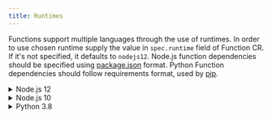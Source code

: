 ```yaml
---
title: Runtimes
---
```


Functions support multiple languages through the use of runtimes. In order to use chosen runtime supply the value in `spec.runtime` field of Function CR. If it's not specified, it defaults to `nodejs12`. Node.js function dependencies should be specified using [package.json](https://docs.npmjs.com/creating-a-package-json-file) format. Python Function dependencies should follow requirements format, used by [pip](https://packaging.python.org/key_projects/#pip).

<div tabs name="available-runtimes" group="available-runtimes">
  <details>
  <summary label="nodejs12">
  Node.js 12
  </summary>

```yaml
cat <<EOF | kubectl apply -f -
apiVersion: serverless.kyma-project.io/v1alpha1
kind: Function
metadata:
  name: test-function-nodejs12
spec:
  runtime: nodejs12
  source: |
    module.exports = {
      main: function(event, context) {
        return 'Hello World!'
      }
    }
EOF
```

  </details>
  <details>
  <summary label="nodejs10">
  Node.js 10
  </summary>

```yaml
cat <<EOF | kubectl apply -f -
apiVersion: serverless.kyma-project.io/v1alpha1
kind: Function
metadata:
  name: test-function-nodejs10
spec:
  runtime: nodejs10
  source: |
    module.exports = {
      main: function(event, context) {
        return 'Hello World!'
      }
    }
EOF
```

  </details>
  <details>
  <summary label="python38">
  Python 3.8
  </summary>

```yaml
cat <<EOF | kubectl apply -f -
apiVersion: serverless.kyma-project.io/v1alpha1
kind: Function
metadata:
  name: test-function-python38
spec:
  runtime: python38
  source: |
    import pydash

    def main(event, context):
        return pydash.omit({'name': 'moe', 'age': 40}, 'age')
  deps: |
    pydash==4.8.0
EOF
```

</details>
</div>
